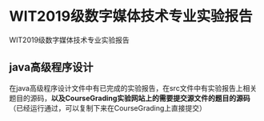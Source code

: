 # WIT2019级数字媒体技术专业实验报告
WIT2019级数字媒体技术专业实验报告

## java高级程序设计

在java高级程序设计文件中有已完成的实验报告，在src文件中有实验报告上相关题目的源码，**以及CourseGrading实验网站上的需要提交源文件的题目的源码**（已经运行通过，可以复制下来在CourseGrading上直接提交）
